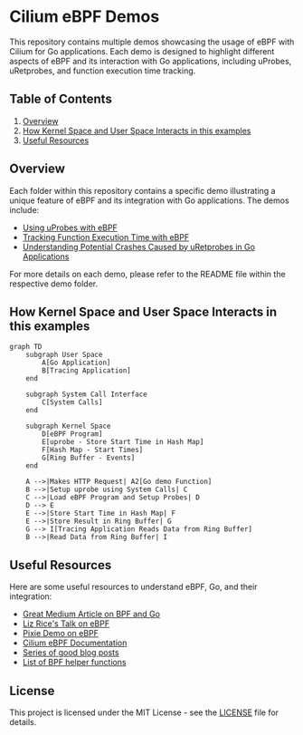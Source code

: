 # Cilium eBPF Demos

This repository contains multiple demos showcasing the usage of eBPF with Cilium for Go applications. Each demo is designed to highlight different aspects of eBPF and its interaction with Go applications, including uProbes, uRetprobes, and function execution time tracking.

## Table of Contents
1. [Overview](#overview)
2. [How Kernel Space and User Space Interacts in this examples](#how-kernel-space-and-user-space-interacts-in-this-examples)
3. [Useful Resources](#useful-resources)

## Overview
Each folder within this repository contains a specific demo illustrating a unique feature of eBPF and its integration with Go applications. The demos include:
- [Using uProbes with eBPF](uprobe/)
- [Tracking Function Execution Time with eBPF](uprobe-time/)
- [Understanding Potential Crashes Caused by uRetprobes in Go Applications](uretprobe-failure/)

For more details on each demo, please refer to the README file within the respective demo folder.

## How Kernel Space and User Space Interacts in this examples

```mermaid
graph TD
    subgraph User Space
        A[Go Application]
        B[Tracing Application]
    end

    subgraph System Call Interface
        C[System Calls]
    end

    subgraph Kernel Space
        D[eBPF Program]
        E[uprobe - Store Start Time in Hash Map]
        F[Hash Map - Start Times]
        G[Ring Buffer - Events]
    end

    A -->|Makes HTTP Request| A2[Go demo Function]
    B -->|Setup uprobe using System Calls| C
    C -->|Load eBPF Program and Setup Probes| D
    D --> E
    E -->|Store Start Time in Hash Map| F
    E -->|Store Result in Ring Buffer| G
    G --> I[Tracing Application Reads Data from Ring Buffer]
    B -->|Read Data from Ring Buffer| I
```

## Useful Resources
Here are some useful resources to understand eBPF, Go, and their integration:
- [Great Medium Article on BPF and Go](https://medium.com/bumble-tech/bpf-and-go-modern-forms-of-introspection-in-linux-6b9802682223)
- [Liz Rice's Talk on eBPF](https://www.youtube.com/watch?v=Hed2DOrk_kk)
- [Pixie Demo on eBPF](https://github.com/pixie-io/pixie-demos/tree/main/simple-gotracing)
- [Cilium eBPF Documentation](https://ebpf-go.dev)
- [Series of good blog posts](https://intelops.ai/learning-center/2-learn-ebpf/)
- [List of BPF helper functions](https://ebpf-docs.dylanreimerink.nl/linux/helper-function/)

## License
This project is licensed under the MIT License - see the [LICENSE](LICENSE) file for details.